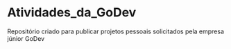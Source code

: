 # Atividades_da_GoDev
Repositório criado para publicar projetos pessoais solicitados pela empresa júnior GoDev
